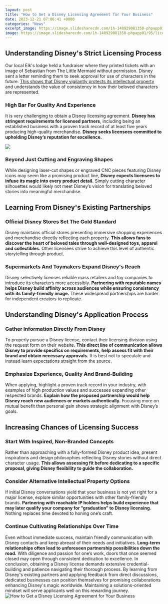 ```yaml
---
layout: post
title: "How to Get a Disney Licensing Agreement for Your Business"
date: 2023-12-21 07:06:41 +0000
categories: "News"
excerpt_image: https://image.slidesharecdn.com/1h-140929081350-phpapp01/95/licensing-17-638.jpg?cb=1411980846
image: https://image.slidesharecdn.com/1h-140929081350-phpapp01/95/licensing-17-638.jpg?cb=1411980846
---
```


## Understanding Disney's Strict Licensing Process 
Our local Elk's lodge held a fundraiser where they printed tickets with an image of Sebastian from The Little Mermaid without permission. Disney sent a letter reminding them to seek approval for use of characters in the future. [This shows that Disney vigilantly protects its intellectual property](https://store.fi.io.vn/collection/chihuahuas) and understands the value of consistency in how their beloved characters are represented. 
### High Bar For Quality And Experience
It is very challenging to obtain a Disney licensing agreement. **Disney has stringent requirements for licensed partners**, including being an established business with a proven track record of at least five years producing high-quality merchandise. **Disney seeks licensees committed to upholding Disney’s reputation for excellence.**

![](https://i.ytimg.com/vi/O2jiFuhOY-A/maxresdefault.jpg)
### Beyond Just Cutting and Engraving Shapes
While designing laser-cut shapes or engraved CNC pieces featuring Disney icons may seem like a promising product line, **Disney expects licensees to infuse its magic into every product detail.** Simply cutting character silhouettes would likely not meet Disney’s vision for translating beloved stories into meaningful merchandise.
## Learning From Disney's Existing Partnerships
### Official Disney Stores Set The Gold Standard 
Disney maintains official stores presenting immersive shopping experiences and merchandise directly reflecting each property. **This allows fans to discover the heart of beloved tales through well-designed toys, apparel and collectibles.** Other licensees strive to achieve this level of authentic storytelling through product.
### Supermarkets And Toymakers Expand Disney's Reach
Disney selectively licenses reliable mass retailers and toy companies to introduce its characters more accessibly. **Partnering with reputable names helps Disney build affinity across audiences while ensuring consistency with its family-friendly image.** These widespread partnerships are harder for independent creators to replicate.
## Understanding Disney's Application Process
### Gather Information Directly From Disney
To properly pursue a Disney license, contact their licensing division using the request form on their website. **This direct line of communication allows Disney to provide specifics on requirements, help assess fit with their brand and obtain necessary approvals.** It is best not to speculate and instead learn expectations straight from the source. 
### Emphasize Experience, Quality And Brand-Building  
When applying, highlight a proven track record in your industry, with examples of high production values and successes expanding other respected brands. **Explain how the proposed partnership would help Disney reach new audiences or markets authentically.** Focusing more on mutual benefit than personal gain shows strategic alignment with Disney’s goals.
## Increasing Chances of Licensing Success
### Start With Inspired, Non-Branded Concepts
Rather than approaching with a fully-formed Disney product idea, present inspirations and design philosophies reflecting Disney stories without direct character usage. **This allows assessing fit before dedicating to a specific proposal, giving Disney flexibility to guide the collaboration.** 
### Consider Alternative Intellectual Property Options  
If initial Disney conversations yield that your business is not yet right for a major license, explore similar opportunities with other family-friendly brands. **Partnering with reachable IP holders helps build experience that may later qualify your company for “graduation” to Disney licensing.** Nothing replaces time devoted to honing one’s craft.
### Continue Cultivating Relationships Over Time  
Even without immediate success, maintain friendly communication with Disney contacts and keep abreast of their needs and initiatives. **Long-term relationships often lead to unforeseen partnership possibilities down the road.** With diligence and passion for one’s work, doors that once seemed closed may open through consistent dedication to excellence.
In conclusion, obtaining a Disney license demands extensive credential-building and patience navigating their thorough process. By learning from Disney's existing partners and applying feedback from direct discussions, dedicated businesses can position themselves for promising collaborations enhancing Disney's magic worldwide. Maintaining a solutions-oriented mindset will serve applicants well on this rewarding journey.
![How to Get a Disney Licensing Agreement for Your Business](https://image.slidesharecdn.com/1h-140929081350-phpapp01/95/licensing-17-638.jpg?cb=1411980846)